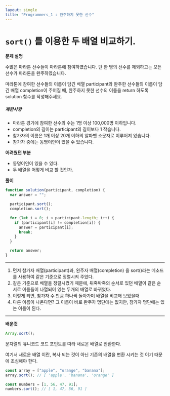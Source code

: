 ```yaml
---
layout: single
title: "Programmers_1 : 완주하지 못한 선수"
---
```


# `sort()` 를 이용한 두 배열 비교하기.

**문제 설명**

수많은 마라톤 선수들이 마라톤에 참여하였습니다. 단 한 명의 선수를 제외하고는 모든 선수가 마라톤을 완주하였습니다.

마라톤에 참여한 선수들의 이름이 담긴 배열 participant와 완주한 선수들의 이름이 담긴 배열 completion이 주어질 때, 완주하지 못한 선수의 이름을 return 하도록 solution 함수를 작성해주세요.

##### **제한사항**

- 마라톤 경기에 참여한 선수의 수는 1명 이상 100,000명 이하입니다.
- completion의 길이는 participant의 길이보다 1 작습니다.
- 참가자의 이름은 1개 이상 20개 이하의 알파벳 소문자로 이루어져 있습니다.
- 참가자 중에는 동명이인이 있을 수 있습니다.

**어려웠던 부분**

- 동명이인이 있을 수 있다.
- 두 배열을 어떻게 비교 할 것인가.

**풀이**

```javascript
function solution(participant, completion) {
  var answer = "";

  participant.sort();
  completion.sort();

  for (let i = 0; i < participant.length; i++) {
    if (participant[i] != completion[i]) {
      answer = participant[i];
      break;
    }
  }

  return answer;
}
```

---

1. 먼저 참가자 배열(participant)과, 완주자 배열(completion) 을 sort()라는 메소드를 사용하여 같은 기준으로 정렬시켜 주었다.
2. 같은 기준으로 배열을 정렬시켰기 때문에, 뒤죽박죽의 순서로 있던 배열이 같은 순서로 이름들이 나열되어 있는 두개의 배열로 바뀌었다.
3. 이렇게 되면, 참가자 수 만큼 하나씩 돌아가며 배열을 비교해 보았을때
4. 다른 이름이 나온다면? 그 이름이 바로 완주자 명단에는 없지만, 참가자 명단에는 있는 이름이 된다.

---

**배운것**

```javascript
Array.sort();
```

문자열의 유니코드 코드 포인트를 따라 새로운 배열로 반환한다.

여기서 새로운 배열 이란, 복사 되는 것이 아닌 기존의 배열을 변환 시키는 것 이기 때문에 조심해야 한다.

```javascript
const array = ["apple", "orange", "banana"];
array.sort(); // [ 'apple', 'banana', 'orange' ]

const numbers = [1, 56, 47, 91];
numbers.sort(); // [ 1, 47, 56, 91 ]
```
